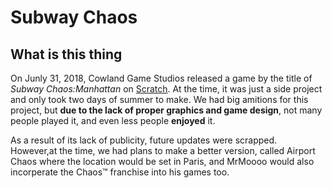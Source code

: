 # Subway Chaos
## What is this thing

On Junly 31, 2018, Cowland Game Studios released a game by the title of *Subway Chaos:Manhattan* on [Scratch](https://scratch.mit.edu/projects/237168844/). At the time, it was just a side project and only took two days of summer to make. We had big amitions for this project, but **due to the lack of proper graphics and game design**, not many people played it, and even less people **enjoyed** it. 

As a result of its lack of publicity, future updates were scrapped. However,at the time, we had plans to make a better version, called Airport Chaos where the location would be set in Paris, and MrMoooo would also incorperate the Chaos™ franchise into his games too.
